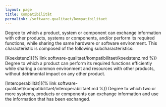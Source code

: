 ```yaml
---
layout: page
title: Kompatibilität
permalink: /software-qualitaet/kompatibilitaet
---
```


Degree to which a product, system or component can exchange information with other products, systems or components, and/or perform its required functions, while sharing the same hardware or software environment. This characteristic is composed of the following subcharacteristics:

[Koexistenz]({% link software-qualitaet/kompatibilitaet/koexistenz.md %})
 Degree to which a product can perform its required functions efficiently while sharing a common environment and resources with other products, without detrimental impact on any other product.


[Interoperabilität]({% link software-qualitaet/kompatibilitaet/interoperabilitaet.md %})
Degree to which two or more systems, products or components can exchange information and use the information that has been exchanged.